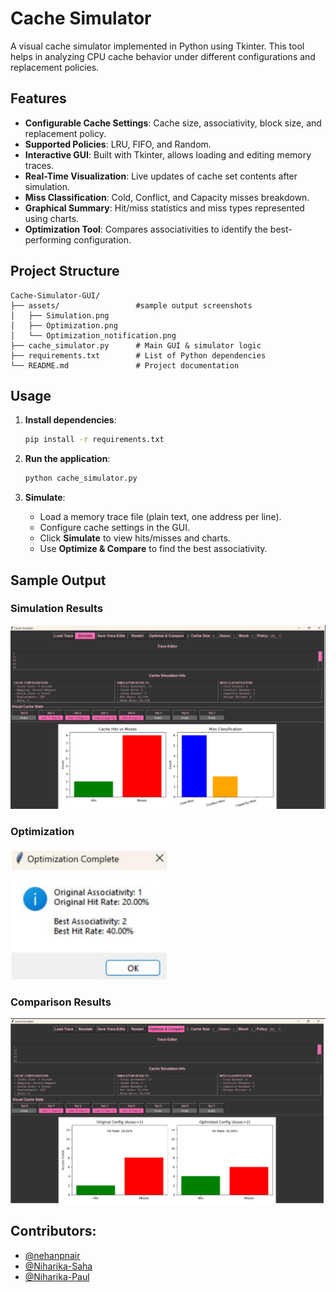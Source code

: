 # Cache Simulator

A visual cache simulator implemented in Python using Tkinter. This tool helps in analyzing CPU cache behavior under different configurations and replacement policies.


## Features

- **Configurable Cache Settings**: Cache size, associativity, block size, and replacement policy.  
- **Supported Policies**: LRU, FIFO, and Random.  
- **Interactive GUI**: Built with Tkinter, allows loading and editing memory traces.  
- **Real-Time Visualization**: Live updates of cache set contents after simulation.  
- **Miss Classification**: Cold, Conflict, and Capacity misses breakdown.  
- **Graphical Summary**: Hit/miss statistics and miss types represented using charts.  
- **Optimization Tool**: Compares associativities to identify the best-performing configuration.
  

## Project Structure

```
Cache-Simulator-GUI/
├── assets/                 #sample output screenshots
│   ├── Simulation.png  
│   ├── Optimization.png  
│   └── Optimization_notification.png  
├── cache_simulator.py      # Main GUI & simulator logic  
├── requirements.txt        # List of Python dependencies  
└── README.md               # Project documentation  
```


## Usage

1. **Install dependencies**:
   ```bash
   pip install -r requirements.txt
   ```

2. **Run the application**:
   ```bash
   python cache_simulator.py
   ```

3. **Simulate**:
   - Load a memory trace file (plain text, one address per line).  
   - Configure cache settings in the GUI.  
   - Click **Simulate** to view hits/misses and charts.  
   - Use **Optimize & Compare** to find the best associativity.

  
## Sample Output

### Simulation Results  
![Simulation Results](assets/Simulation.png)

### Optimization  
![Optimization Notification](assets/Optimization_notification.png)

### Comparison Results  
![Optimization Results](assets/Optimization.png)



## Contributors:

- [@nehanpnair](https://github.com/nehanpnair)
- [@Niharika-Saha](https://github.com/Niharika-Saha) 
- [@Niharika-Paul](https://github.com/Niharika-Paul)

